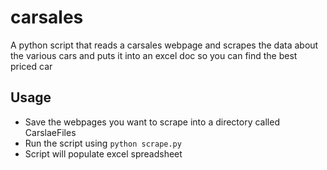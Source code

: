 # carsales
A python script that reads a carsales webpage and scrapes the data about the various cars and puts it into an excel doc so you can find the best priced car

## Usage
- Save the webpages you want to scrape into a directory called CarslaeFiles
- Run the script using `python scrape.py`
- Script will populate excel spreadsheet
